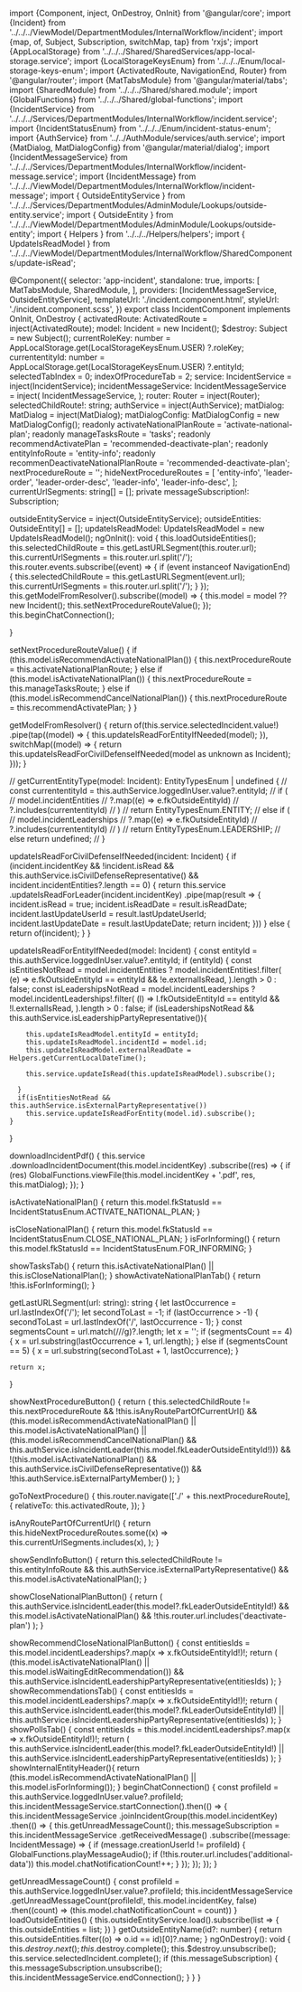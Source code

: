 import {Component, inject, OnDestroy, OnInit} from '@angular/core';
import {Incident} from '../../../ViewModel/DepartmentModules/InternalWorkflow/incident';
import {map, of, Subject, Subscription, switchMap, tap} from 'rxjs';
import {AppLocalStorage} from '../../../Shared/SharedServices/app-local-storage.service';
import {LocalStorageKeysEnum} from '../../../Enum/local-storage-keys-enum';
import {ActivatedRoute, NavigationEnd, Router} from '@angular/router';
import {MatTabsModule} from '@angular/material/tabs';
import {SharedModule} from '../../../Shared/shared.module';
import {GlobalFunctions} from '../../../Shared/global-functions';
import {IncidentService} from '../../../Services/DepartmentModules/InternalWorkflow/incident.service';
import {IncidentStatusEnum} from '../../../Enum/incident-status-enum';
import {AuthService} from '../../AuthModule/services/auth.service';
import {MatDialog, MatDialogConfig} from '@angular/material/dialog';
import {IncidentMessageService} from '../../../Services/DepartmentModules/InternalWorkflow/incident-message.service';
import {IncidentMessage} from '../../../ViewModel/DepartmentModules/InternalWorkflow/incident-message';
import { OutsideEntityService } from '../../../Services/DepartmentModules/AdminModule/Lookups/outside-entity.service';
import { OutsideEntity } from '../../../ViewModel/DepartmentModules/AdminModule/Lookups/outside-entity';
import { Helpers } from '../../../Helpers/helpers';
import { UpdateIsReadModel } from '../../../ViewModel/DepartmentModules/InternalWorkflow/SharedComponents/update-isRead';

@Component({
  selector: 'app-incident',
  standalone: true,
  imports: [
    MatTabsModule,
    SharedModule,
  ],
  providers: [IncidentMessageService, OutsideEntityService],
  templateUrl: './incident.component.html',
  styleUrl: './incident.component.scss',
})
export class IncidentComponent implements OnInit, OnDestroy {
  activatedRoute: ActivatedRoute = inject(ActivatedRoute);
  model: Incident = new Incident();
  $destroy: Subject<void> = new Subject<void>();
  currentRoleKey: number = AppLocalStorage.get(LocalStorageKeysEnum.USER)
    ?.roleKey;
  currententityId: number = AppLocalStorage.get(LocalStorageKeysEnum.USER)
    ?.entityId;
  selectedTabIndex = 0;
  indexOfProcedureTab = 2;
  service: IncidentService = inject(IncidentService);
  incidentMessageService: IncidentMessageService = inject(
    IncidentMessageService,
  );
  router: Router = inject(Router);
  selectedChildRoute!: string;
  authService = inject(AuthService);
  matDialog: MatDialog = inject(MatDialog);
  matDialogConfig: MatDialogConfig = new MatDialogConfig();
  readonly activateNationalPlanRoute = 'activate-national-plan';
  readonly manageTasksRoute = 'tasks';
  readonly recommendActivatePlan = 'recommended-deactivate-plan';
  readonly entityInfoRoute = 'entity-info';
  readonly recommenDeactivateNationalPlanRoute = 'recommended-deactivate-plan';
  nextProcedureRoute = '';
  hideNextProcedureRoutes = [
    'entity-info',
    'leader-order',
    'leader-order-desc',
    'leader-info',
    'leader-info-desc',
  ];
  currentUrlSegments: string[] = [];
  private messageSubscription!: Subscription;

  outsideEntityService = inject(OutsideEntityService);
  outsideEntities: OutsideEntity[] = [];
  updateIsReadModel: UpdateIsReadModel = new UpdateIsReadModel();
  ngOnInit(): void {
    this.loadOutsideEntities(); 
    this.selectedChildRoute = this.getLastURLSegment(this.router.url);
    this.currentUrlSegments = this.router.url.split('/');
    this.router.events.subscribe((event) => {
      if (event instanceof NavigationEnd) {
        this.selectedChildRoute = this.getLastURLSegment(event.url);
        this.currentUrlSegments = this.router.url.split('/');
      }
    });
    this.getModelFromResolver().subscribe((model) => {
      this.model = model ?? new Incident();
      this.setNextProcedureRouteValue();
    });
    this.beginChatConnection();

  }

  setNextProcedureRouteValue() {
    if (this.model.isRecommendActivateNationalPlan()) {
      this.nextProcedureRoute = this.activateNationalPlanRoute;
    } else if (this.model.isActivateNationalPlan()) {
      this.nextProcedureRoute = this.manageTasksRoute;
    } else if (this.model.isRecommendCancelNationalPlan()) {
      this.nextProcedureRoute = this.recommendActivatePlan;
    }
  }

  getModelFromResolver() {
    return of(this.service.selectedIncident.value!)
      .pipe(tap((model) => {
          this.updateIsReadForEntityIfNeeded(model);
        }),
        switchMap((model) => {
          return this.updateIsReadForCivilDefenseIfNeeded(model as unknown as Incident);
        }));
  }

  // getCurrentEntityType(model: Incident): EntityTypesEnum | undefined {
  //   const currententityId = this.authService.loggedInUser.value?.entityId;
  //   if (
  //     model.incidentEntities
  //       ?.map((e) => e.fkOutsideEntityId)
  //       ?.includes(currententityId)
  //   )
  //     return EntityTypesEnum.ENTITY;
  //   else if (
  //     model.incidentLeaderships
  //       ?.map((e) => e.fkOutsideEntityId)
  //       ?.includes(currententityId)
  //   )
  //     return EntityTypesEnum.LEADERSHIP;
  //   else return undefined;
  // }

  updateIsReadForCivilDefenseIfNeeded(incident: Incident) {
    if (incident.incidentKey && !incident.isRead && this.authService.isCivilDefenseRepresentative() && incident.incidentEntities?.length == 0) {
      return this.service
        .updateIsReadForLeader(incident.incidentKey)
        .pipe(map(result => {
          incident.isRead = true;
          incident.isReadDate = result.isReadDate;
          incident.lastUpdateUserId = result.lastUpdateUserId;
          incident.lastUpdateDate = result.lastUpdateDate;
          return incident;
        }))
    } else {
      return of(incident);
    }
  }

  updateIsReadForEntityIfNeeded(model: Incident) {
    const entityId = this.authService.loggedInUser.value?.entityId;
    if (entityId) {
      const isEntitiesNotRead = model.incidentEntities
        ? model.incidentEntities!.filter(
        (e) => e.fkOutsideEntityId == entityId && !e.externalIsRead,
      ).length > 0
        : false;
      const isLeadershipsNotRead = model.incidentLeaderships
        ? model.incidentLeaderships!.filter(
        (l) => l.fkOutsideEntityId == entityId && !l.externalIsRead,
      ).length > 0
        : false;
      if (isLeadershipsNotRead && this.authService.isLeadershipPartyRepresentative()){

        this.updateIsReadModel.entityId = entityId;
        this.updateIsReadModel.incidentId = model.id;
        this.updateIsReadModel.externalReadDate = Helpers.getCurrentLocalDateTime();

        this.service.updateIsRead(this.updateIsReadModel).subscribe();

      }
      if(isEntitiesNotRead && this.authService.isExternalPartyRepresentative())
        this.service.updateIsReadForEntity(model.id).subscribe();
    }
  }

  downloadIncidentPdf() {
    this.service
      .downloadIncidentDocument(this.model.incidentKey)
      .subscribe((res) => {
        if (res) GlobalFunctions.viewFile(this.model.incidentKey + '.pdf', res, this.matDialog);
      });
  }

  isActivateNationalPlan() {
    return this.model.fkStatusId == IncidentStatusEnum.ACTIVATE_NATIONAL_PLAN;
  }

  isCloseNationalPlan() {
    return this.model.fkStatusId == IncidentStatusEnum.CLOSE_NATIONAL_PLAN;
  }
  isForInforming() {
    return this.model.fkStatusId == IncidentStatusEnum.FOR_INFORMING;
  }

  showTasksTab() {
    return this.isActivateNationalPlan() || this.isCloseNationalPlan();
  }
  showActivateNationalPlanTab() {
    return !this.isForInforming();
  }

  getLastURLSegment(url: string): string {
    let lastOccurrence = url.lastIndexOf('/');
    let secondToLast = -1;
    if (lastOccurrence > -1) {
      secondToLast = url.lastIndexOf('/', lastOccurrence - 1);
    }
    const segmentsCount = url.match(/\//g)?.length;
    let x = '';
    if (segmentsCount == 4) {
      x = url.substring(lastOccurrence + 1, url.length);
    } else if (segmentsCount == 5) {
      x = url.substring(secondToLast + 1, lastOccurrence);
    }

    return x;
  }

  showNextProcedureButton() {
    return (
      this.selectedChildRoute != this.nextProcedureRoute &&
      !this.isAnyRoutePartOfCurrentUrl() &&
      (this.model.isRecommendActivateNationalPlan() ||
        this.model.isActivateNationalPlan() ||
        (this.model.isRecommendCancelNationalPlan() && this.authService.isIncidentLeader(this.model.fkLeaderOutsideEntityId!))) &&
      !(this.model.isActivateNationalPlan() && this.authService.isCivilDefenseRepresentative())
      && !this.authService.isExternalPartyMember()
    );
  }

  goToNextProcedure() {
    this.router.navigate(['./' + this.nextProcedureRoute], {
      relativeTo: this.activatedRoute,
    });
  }

  isAnyRoutePartOfCurrentUrl() {
    return this.hideNextProcedureRoutes.some((x) =>
      this.currentUrlSegments.includes(x),
    );
  }

  showSendInfoButton() {
    return this.selectedChildRoute != this.entityInfoRoute && this.authService.isExternalPartyRepresentative() && this.model.isActivateNationalPlan();
  }

  showCloseNationalPlanButton() {
    return (
      this.authService.isIncidentLeader(this.model?.fkLeaderOutsideEntityId!) &&
      this.model.isActivateNationalPlan() &&
      !this.router.url.includes('deactivate-plan')
    );
  }

  showRecommendCloseNationalPlanButton() {
    const entitiesIds = this.model.incidentLeaderships?.map(x => x.fkOutsideEntityId!)!;
    return (
      (this.model.isActivateNationalPlan() ||
        this.model.isWaitingEditRecommendation()) 
       && this.authService.isIncidentLeadershipPartyRepresentative(entitiesIds)
    );
  }
  showRecommendationsTab() {
    const entitiesIds = this.model.incidentLeaderships?.map(x => x.fkOutsideEntityId!)!;
    return (
      this.authService.isIncidentLeader(this.model?.fkLeaderOutsideEntityId!) || this.authService.isIncidentLeadershipPartyRepresentative(entitiesIds)
    );
  }
  showPollsTab() {
    const entitiesIds = this.model.incidentLeaderships?.map(x => x.fkOutsideEntityId!)!;
    return (
      this.authService.isIncidentLeader(this.model?.fkLeaderOutsideEntityId!) || this.authService.isIncidentLeadershipPartyRepresentative(entitiesIds)
    );
  }
  showInternalEntityHeader(){
    return (this.model.isRecommendActivateNationalPlan() || this.model.isForInforming());
  }
  beginChatConnection() {
    const profileId = this.authService.loggedInUser.value?.profileId;
    this.incidentMessageService.startConnection().then(() => {
      this.incidentMessageService
        .joinIncidentGroup(this.model.incidentKey)
        .then(() => {
          this.getUnreadMessageCount();
          this.messageSubscription = this.incidentMessageService
            .getReceivedMessage()
            .subscribe((message: IncidentMessage) => {
              if (message.creationUserId != profileId) {
                GlobalFunctions.playMessageAudio();
                if (!this.router.url.includes('additional-data'))
                  this.model.chatNotificationCount!++;
              }
            });
        });
    });
  }

  getUnreadMessageCount() {
    const profileId = this.authService.loggedInUser.value?.profileId;
    this.incidentMessageService
      .getUnreadMessageCount(profileId!, this.model.incidentKey, false)
      .then((count) => (this.model.chatNotificationCount = count))
  }
  loadOutsideEntities() {
    this.outsideEntityService.load().subscribe(list => {
      this.outsideEntities = list;
    })
  }
  getOutsideEntityName(id?: number) {
    return this.outsideEntities.filter((o) => o.id == id)[0]?.name;
  }
  ngOnDestroy(): void {
    this.$destroy.next();
    this.$destroy.complete();
    this.$destroy.unsubscribe();
    this.service.selectedIncident.complete();
    if (this.messageSubscription) {
      this.messageSubscription.unsubscribe();
      this.incidentMessageService.endConnection();
    }
  }
}

